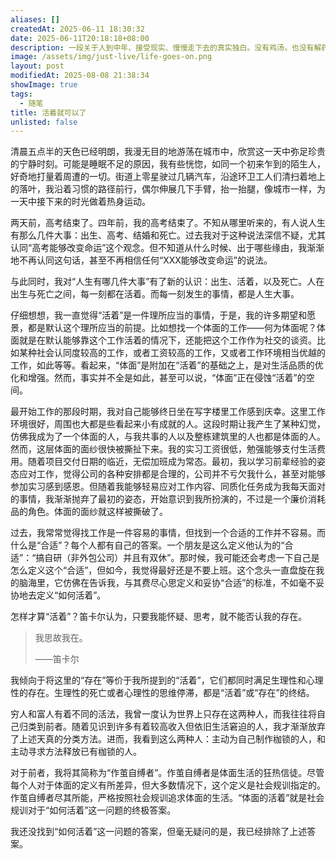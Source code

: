 ```yaml
---
aliases: []
createdAt: 2025-06-11 18:30:32
date: 2025-06-11T20:18:18+08:00
description: 一段关于人到中年、接受现实、慢慢走下去的真实独白。没有鸡汤，也没有解药，只有对“活着就可以了”的朴素信念。
image: /assets/img/just-live/life-goes-on.png
layout: post
modifiedAt: 2025-08-08 21:38:34
showImage: true
tags:
  - 随笔
title: 活着就可以了
unlisted: false
---
```


清晨五点半的天色已经明朗，我漫无目的地游荡在城市中，欣赏这一天中弥足珍贵的宁静时刻。可能是睡眠不足的原因，我有些恍惚，如同一个初来乍到的陌生人，好奇地打量着周遭的一切。街道上零星驶过几辆汽车，沿途环卫工人们清扫着地上的落叶，我沿着习惯的路径前行，偶尔伸展几下手臂，抬一抬腿，像城市一样，为一天中接下来的时光做着热身运动。

两天前，高考结束了。四年前，我的高考结束了。不知从哪里听来的，有人说人生有那么几件大事：出生、高考、结婚和死亡。过去我对于这种说法深信不疑，尤其认同“高考能够改变命运”这个观念。但不知道从什么时候、出于哪些缘由，我渐渐地不再认同这句话，甚至不再相信任何“XXX能够改变命运”的说法。

与此同时，我对“人生有哪几件大事”有了新的认识：出生、活着，以及死亡。人在出生与死亡之间，每一刻都在活着。而每一刻发生的事情，都是人生大事。

仔细想想，我一直觉得“活着”是一件理所应当的事情，于是，我的许多期望和愿景，都是默认这个理所应当的前提。比如想找一个体面的工作——何为体面呢？体面就是在默认能够靠这个工作活着的情况下，还能把这个工作作为社交的谈资。比如某种社会认同度较高的工作，或者工资较高的工作，又或者工作环境相当优越的工作，如此等等。看起来，“体面”是附加在“活着”的基础之上，是对生活品质的优化和增强。然而，事实并不全是如此，甚至可以说，“体面”正在侵蚀“活着”的空间。

最开始工作的那段时期，我对自己能够终日坐在写字楼里工作感到庆幸。这里工作环境很好，周围也大都是些看起来小有成就的人。这段时期让我产生了某种幻觉，仿佛我成为了一个体面的人，与我共事的人以及整栋建筑里的人也都是体面的人。然而，这层体面的面纱很快被撕扯下来。我的实习工资很低，勉强能够支付生活费用。随着项目交付日期的临近，无偿加班成为常态。最初，我以学习前辈经验的姿态应对工作，觉得公司的各种安排都是合理的，公司并不亏欠我什么，甚至对能够参加实习感到感恩。但随着我能够轻易应对工作内容、同质化任务成为我每天面对的事情，我渐渐抛弃了最初的姿态，开始意识到我所扮演的，不过是一个廉价消耗品的角色。体面的面纱就这样被撕破了。

过去，我常常觉得找工作是一件容易的事情，但找到一个合适的工作并不容易。而什么是“合适”？每个人都有自己的答案。一个朋友是这么定义他认为的“合适”：“搞自研（非外包公司）并且有双休”。那时候，我可能还会考虑一下自己是怎么定义这个“合适”，但如今，我觉得最好还是不要上班。这个念头一直盘旋在我的脑海里，它仿佛在告诉我，与其费尽心思定义和妥协“合适”的标准，不如毫不妥协地去定义“如何活着”。

怎样才算“活着”？笛卡尔认为，只要我能怀疑、思考，就不能否认我的存在。

> 我思故我在。
>
>——笛卡尔

我倾向于将这里的“存在”等价于我所提到的“活着”，它们都同时满足生理性和心理性的存在。生理性的死亡或者心理性的思维停滞，都是“活着”或“存在”的终结。

穷人和富人有着不同的活法，我曾一度认为世界上只存在这两种人，而我往往将自己归类到前者。随着见识到许多有着较高收入但依旧生活窘迫的人，我才渐渐放弃了上述天真的分类方法。进而，我看到这么两种人：主动为自己制作枷锁的人，和主动寻求方法释放已有枷锁的人。

对于前者，我将其简称为“作茧自缚者”。作茧自缚者是体面生活的狂热信徒。尽管每个人对于体面的定义有所差异，但大多数情况下，这个定义是社会规训指定的。作茧自缚者尽其所能，严格按照社会规训追求体面的生活。“体面的活着”就是社会规训对于“如何活着”这一问题的终极答案。

我还没找到“如何活着”这一问题的答案，但毫无疑问的是，我已经排除了上述答案。
